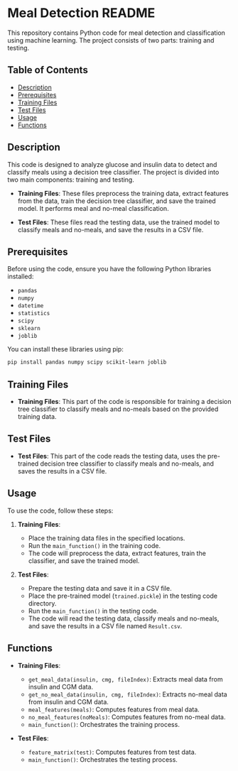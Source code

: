 # Meal Detection README

This repository contains Python code for meal detection and classification using machine learning. The project consists of two parts: training and testing.

## Table of Contents

- [Description](#description)
- [Prerequisites](#prerequisites)
- [Training Files](#training-files)
- [Test Files](#test-files)
- [Usage](#usage)
- [Functions](#functions)

## Description

This code is designed to analyze glucose and insulin data to detect and classify meals using a decision tree classifier. The project is divided into two main components: training and testing.

- **Training Files**: These files preprocess the training data, extract features from the data, train the decision tree classifier, and save the trained model. It performs meal and no-meal classification.

- **Test Files**: These files read the testing data, use the trained model to classify meals and no-meals, and save the results in a CSV file.

## Prerequisites

Before using the code, ensure you have the following Python libraries installed:

- `pandas`
- `numpy`
- `datetime`
- `statistics`
- `scipy`
- `sklearn`
- `joblib`

You can install these libraries using pip:

```bash
pip install pandas numpy scipy scikit-learn joblib
```

## Training Files

- **Training Files**: This part of the code is responsible for training a decision tree classifier to classify meals and no-meals based on the provided training data.

## Test Files

- **Test Files**: This part of the code reads the testing data, uses the pre-trained decision tree classifier to classify meals and no-meals, and saves the results in a CSV file.

## Usage

To use the code, follow these steps:

1. **Training Files**:
   - Place the training data files in the specified locations.
   - Run the `main_function()` in the training code.
   - The code will preprocess the data, extract features, train the classifier, and save the trained model.

2. **Test Files**:
   - Prepare the testing data and save it in a CSV file.
   - Place the pre-trained model (`trained.pickle`) in the testing code directory.
   - Run the `main_function()` in the testing code.
   - The code will read the testing data, classify meals and no-meals, and save the results in a CSV file named `Result.csv`.

## Functions

- **Training Files**:
  - `get_meal_data(insulin, cmg, fileIndex)`: Extracts meal data from insulin and CGM data.
  - `get_no_meal_data(insulin, cmg, fileIndex)`: Extracts no-meal data from insulin and CGM data.
  - `meal_features(meals)`: Computes features from meal data.
  - `no_meal_features(noMeals)`: Computes features from no-meal data.
  - `main_function()`: Orchestrates the training process.

- **Test Files**:
  - `feature_matrix(test)`: Computes features from test data.
  - `main_function()`: Orchestrates the testing process.
